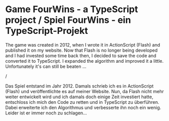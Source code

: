 # Game FourWins - a TypeScript project / Spiel FourWins - ein TypeScript-Projekt

The game was created in 2012, when I wrote it in ActionScript (Flash) and published it on my website.
Now that Flash is no longer being developed and I had invested some time back then, I decided to
save the code and converted it to TypeScript. I expanded the algorithm and improved it a little.
Unfortunately it's can still be beaten ...

/

Das Spiel entstand im Jahr 2012. Damals schrieb ich es in ActionScript (Flash) und veröffentlichte es auf meiner Website. Nun, da Flash nicht mehr weiter entwickelt wird und ich damals doch einige Zeit investiert hatte, entschloss ich mich den Code zu retten und in TypeScript zu überführen. Dabei erweiterte ich den Algorithmus und verbesserte ihn noch ein wenig.
Leider ist er immer noch zu schlagen...
